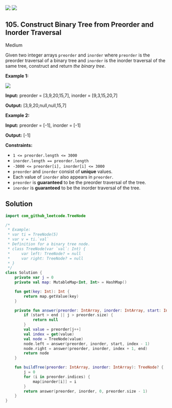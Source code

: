[![](https://img.shields.io/github/stars/javadev/LeetCode-in-All?label=Stars&style=flat-square)](https://github.com/javadev/LeetCode-in-All)
[![](https://img.shields.io/github/forks/javadev/LeetCode-in-All?label=Fork%20me%20on%20GitHub%20&style=flat-square)](https://github.com/javadev/LeetCode-in-All/fork)

## 105\. Construct Binary Tree from Preorder and Inorder Traversal

Medium

Given two integer arrays `preorder` and `inorder` where `preorder` is the preorder traversal of a binary tree and `inorder` is the inorder traversal of the same tree, construct and return _the binary tree_.

**Example 1:**

![](https://assets.leetcode.com/uploads/2021/02/19/tree.jpg)

**Input:** preorder = [3,9,20,15,7], inorder = [9,3,15,20,7]

**Output:** [3,9,20,null,null,15,7]

**Example 2:**

**Input:** preorder = [-1], inorder = [-1]

**Output:** [-1]

**Constraints:**

*   `1 <= preorder.length <= 3000`
*   `inorder.length == preorder.length`
*   `-3000 <= preorder[i], inorder[i] <= 3000`
*   `preorder` and `inorder` consist of **unique** values.
*   Each value of `inorder` also appears in `preorder`.
*   `preorder` is **guaranteed** to be the preorder traversal of the tree.
*   `inorder` is **guaranteed** to be the inorder traversal of the tree.

## Solution

```kotlin
import com_github_leetcode.TreeNode

/*
 * Example:
 * var ti = TreeNode(5)
 * var v = ti.`val`
 * Definition for a binary tree node.
 * class TreeNode(var `val`: Int) {
 *     var left: TreeNode? = null
 *     var right: TreeNode? = null
 * }
 */
class Solution {
    private var j = 0
    private val map: MutableMap<Int, Int> = HashMap()

    fun get(key: Int): Int {
        return map.getValue(key)
    }

    private fun answer(preorder: IntArray, inorder: IntArray, start: Int, end: Int): TreeNode? {
        if (start > end || j > preorder.size) {
            return null
        }
        val value = preorder[j++]
        val index = get(value)
        val node = TreeNode(value)
        node.left = answer(preorder, inorder, start, index - 1)
        node.right = answer(preorder, inorder, index + 1, end)
        return node
    }

    fun buildTree(preorder: IntArray, inorder: IntArray): TreeNode? {
        j = 0
        for (i in preorder.indices) {
            map[inorder[i]] = i
        }
        return answer(preorder, inorder, 0, preorder.size - 1)
    }
}
```